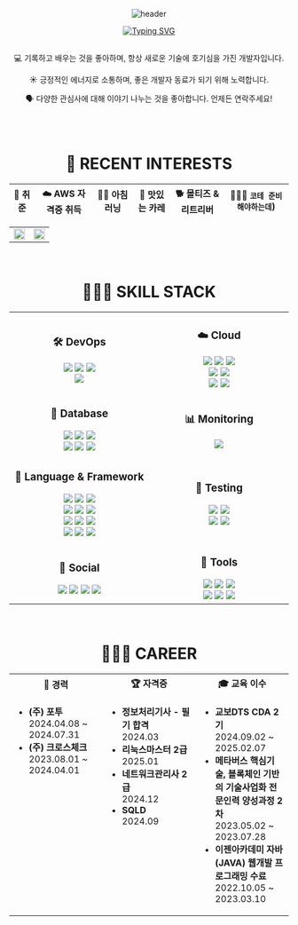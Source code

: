 <div align="center">
  
  ![header](https://capsule-render.vercel.app/api?type=waving&color=auto&height=300&section=header&text=SooKyoung%20Kwon&fontSize=90&animation=twinkling)

</div>

<div align="center">
  
  [![Typing SVG](https://readme-typing-svg.demolab.com?font=Fira+Code&pause=1000&color=A5C6BB&center=true&multiline=true&width=435&lines=DevOps%2FCloud+Engineer;Back-end+Developer)](https://git.io/typing-svg)
  <br>
  <div style="margin: 30px 0; max-width: 800px; text-align: center;">
    <p>💻 기록하고 배우는 것을 좋아하며, 항상 새로운 기술에 호기심을 가진 개발자입니다.</p>
    <p>☀️ 긍정적인 에너지로 소통하며, 좋은 개발자 동료가 되기 위해 노력합니다.</p>
    <p>🗣️ 다양한 관심사에 대해 이야기 나누는 것을 좋아합니다. 언제든 연락주세요!</p>
  </div>
</div>
<br>

<div align="center">
  <h1>🏫 RECENT INTERESTS</h1>
  
  | 👔 취준 | ☁️ AWS 자격증 취득 | 🏃‍♀️ 아침 러닝 | 🍛 맛있는 카레 | 🐕 몰티즈 & 리트리버 | 👩🏻‍💻 `코테 준비 해야하는데`)
  |:---:|:---:|:---:|:---:|:---:|:---:|

  <table>
    <tr>
      <td align="center" width="50%">
        <img src="https://github-readme-stats.vercel.app/api?username=rosencrantz96" width="100%" />
      </td>
      <td align="center" width="50%">
        <img src="https://velog-readme-stats.vercel.app/api?name=rosencrantz96" width="100%" />
      </td>
    </tr>
  </table>
</div>

<br>

<div align="center">
  <h1>👩🏻‍💻 SKILL STACK</h1>
  
  <table>
    <tr>
      <td align="center" width="400">
        <h3>🛠️ DevOps</h3>
        <img src="https://img.shields.io/badge/GitHub_Actions-2088FF?style=flat-square&logo=github-actions&logoColor=white">
        <img src="https://img.shields.io/badge/Docker-2496ED?style=flat-square&logo=Docker&logoColor=white">
        <img src="https://img.shields.io/badge/Kubernetes-326CE5?style=flat-square&logo=Kubernetes&logoColor=white">
        <br>
        <img src="https://img.shields.io/badge/AmazonECS-FF9900?style=flat-square&logo=amazonecs&logoColor=white">
      </td>
      <td align="center" width="400">
        <h3>☁️ Cloud</h3>
        <img src="https://img.shields.io/badge/AmazonWebServices-232F3E?style=flat-square&logo=AmazonWebServices&logoColor=white">
        <img src="https://img.shields.io/badge/Azure-008CD7?style=flat-square&logo=thealgorithms&logoColor=white">
        <img src="https://img.shields.io/badge/AWSLambda-FF9900?style=flat-square&logo=awslambda&logoColor=white">
        <br>
        <img src="https://img.shields.io/badge/AmazonEC2-FF9900?style=flat-square&logo=amazonec2&logoColor=white">
        <img src="https://img.shields.io/badge/AmazonS3-569A31?style=flat-square&logo=amazons3&logoColor=white">
        <br>
        <img src="https://img.shields.io/badge/AmazonCognito-DD344C?style=flat-square&logo=AmazonCognito&logoColor=white">
        <img src="https://img.shields.io/badge/AmazonDynamoDB-4053D6?style=flat-square&logo=amazondynamodb&logoColor=white">
      </td>
    </tr>
    <tr>
      <td align="center">
        <h3>💾 Database</h3>
        <img src="https://img.shields.io/badge/MongoDB-47A248?style=flat-square&logo=mongodb&logoColor=white">
        <img src="https://img.shields.io/badge/MySQL-4479A1?style=flat-square&logo=mysql&logoColor=white">
        <img src="https://img.shields.io/badge/Sequelize-52B0E7?style=flat-square&logo=sequelize&logoColor=white">
        <br>
        <img src="https://img.shields.io/badge/TypeORM-E83524?style=flat-square&logo=typeorm&logoColor=white">
        <img src="https://img.shields.io/badge/Oracle-F80000?style=flat-square&logo=oracle&logoColor=white">
        <img src="https://img.shields.io/badge/Redis-DC382D?style=flat-square&logo=redis&logoColor=white">
      </td>
      <td align="center">
        <h3>📊 Monitoring</h3>        
        <img src="https://img.shields.io/badge/AmazonCloudWatch-FF4F8B?style=flat-square&logo=amazoncloudwatch&logoColor=white">
      </td>
    </tr>
    <tr>
      <td align="center">
        <h3>🧩 Language & Framework</h3>
        <img src="https://img.shields.io/badge/Python-3776AB?style=flat-square&logo=python&logoColor=white">
        <img src="https://img.shields.io/badge/Node.js-339933?style=flat-square&logo=nodedotjs&logoColor=white">
        <img src="https://img.shields.io/badge/TypeScript-3178C6?style=flat-square&logo=typescript&logoColor=white">
        <br>
        <img src="https://img.shields.io/badge/ts-node-3178C6?style=flat-square&logo=ts-node&logoColor=white"/>
        <img src="https://img.shields.io/badge/Java-007396?style=flat-square&logo=Spring&logoColor=white">
        <img src="https://img.shields.io/badge/JavaScript-F7DF1E?style=flat-square&logo=javascript&logoColor=black">
        <br>
        <img src="https://img.shields.io/badge/HTML5-E34F26?style=flat-square&logo=html5&logoColor=white">
        <img src="https://img.shields.io/badge/CSS3-1572B6?style=flat-square&logo=css3&logoColor=white">
        <img src="https://img.shields.io/badge/Flask-000000?style=flat-square&logo=flask&logoColor=white">
        <br>
        <img src="https://img.shields.io/badge/FastAPI-009688?style=flat-square&logo=fastapi&logoColor=white">
        <img src="https://img.shields.io/badge/SpringBoot-6DB33F?style=flat-square&logo=springboot&logoColor=white">
        <img src="https://img.shields.io/badge/React-61DAFB?style=flat-square&logo=react&logoColor=black">
      </td>
      <td align="center">
        <h3>🧪 Testing</h3>
        <img src="https://img.shields.io/badge/Postman-FF6C37?style=flat-square&logo=postman&logoColor=white">
        <img src="https://img.shields.io/badge/Pytest-0A9EDC?style=flat-square&logo=Pytest&logoColor=white">
        <br>
        <img src="https://img.shields.io/badge/Selenium-43B02A?style=flat-square&logo=selenium&logoColor=white">
        <img src="https://img.shields.io/badge/JUnit5-25A162?style=flat-square&logo=junit5&logoColor=white">
      </td>
    </tr>
    <tr>
      <td align="center">
        <h3>🔗 Social</h3>
        <a href="https://github.com/rosencrantz96"><img src="https://img.shields.io/badge/github-181717?style=flat-square&logo=github&logoColor=white"></a>
        <a href="https://velog.io/@rosencrantz96/series"><img src="https://img.shields.io/badge/velog-20c997?style=flat-square&logo=velog&logoColor=white"></a>
        <a href="mailto:topgdvidsyb@gmail.com"><img src="https://img.shields.io/badge/gmail-EA4335?style=flat-square&logo=gmail&logoColor=white"></a>
        <a href="https://www.linkedin.com/in/%EC%88%98%EA%B2%BD-%EA%B6%8C-6b6ba5271/"><img src="https://img.shields.io/badge/LinkedIn-0A66C2?style=flat-square&logo=LinkedIn&logoColor=white"></a
      </td>
      <td align="center">
        <h3>🔧 Tools</h3>
        <img src="https://img.shields.io/badge/Git-F05032?style=flat-square&logo=git&logoColor=white">
        <img src="https://img.shields.io/badge/Slack-4A154B?style=flat-square&logo=Slack&logoColor=white">
        <img src="https://img.shields.io/badge/VS_Code-007ACC?style=flat-square&logo=visual-studio-code&logoColor=white">
        <br>
        <img src="https://img.shields.io/badge/IntelliJ-000000?style=flat-square&logo=IntelliJIDEA&logoColor=white">
        <img src="https://img.shields.io/badge/Eclipse-2C2255?style=flat-square&logo=EclipseIDE&logoColor=white">
        <img src="https://img.shields.io/badge/Figma-F24E1E?style=flat-square&logo=figma&logoColor=white">
      </td>
    </tr>
  </table>
</div>

<br>

<h1 align="center">🧑🏻‍💼 CAREER</h1>

<table>
  <tr>
    <th width="33%" align="center">💼 경력</th>
    <th width="33%" align="center">🏆 자격증</th>
    <th width="33%" align="center">🎓 교육 이수</th>
  </tr>
  <tr>
    <td valign="top">
      <ul>
        <li><b>(주) 포투</b><br>2024.04.08 ~ 2024.07.31</li>
        <li><b>(주) 크로스체크</b><br>2023.08.01 ~ 2024.04.01</li>
      </ul>
    </td>
    <td valign="top">
      <ul>
        <li><b>정보처리기사 - 필기 합격</b><br>2024.03</li>
        <li><b>리눅스마스터 2급</b><br>2025.01</li>
        <li><b>네트워크관리사 2급</b><br>2024.12</li>
        <li><b>SQLD</b><br>2024.09</li>
      </ul>
    </td>
    <td valign="top">
      <ul>
        <li><b>교보DTS CDA 2기</b><br>2024.09.02 ~ 2025.02.07</li>
        <li><b>메타버스 핵심기술, 블록체인 기반의 기술사업화 전문인력 양성과정 2차</b><br>2023.05.02 ~ 2023.07.28</li>
        <li><b>이젠아카데미 자바(JAVA) 웹개발 프로그래밍 수료</b><br>2022.10.05 ~ 2023.03.10</li>
      </ul>
    </td>
  </tr>
</table>
